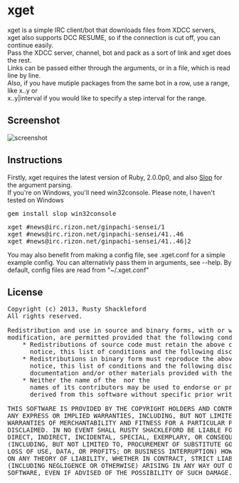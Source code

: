 # xget

xget is a simple IRC client/bot that downloads files from XDCC servers,<br/>
xget also supports DCC RESUME, so if the connection is cut off, you can continue easily.</br>
Pass the XDCC server, channel, bot and pack as a sort of link and xget does the rest.<br/>
Links can be passed either through the arguments, or in a file, which is read line by line.<br/>
Also, if you have mutiple packages from the same bot in a row, use a range, like x..y or<br/>
x..y|interval if you would like to specify a step interval for the range.<br/>

## Screenshot

![screenshot](https://github.com/takeiteasy/xget/raw/master/screen.png)

## Instructions

Firstly, xget requires the latest version of Ruby, 2.0.0p0, and also [Slop](https://github.com/leejarvis/slop) for<br/>
the argument parsing.<br/>
If you're on Windows, you'll need win32console. Please note, I haven't tested on Windows

<pre>
gem install slop win32console
</pre>

<pre>
xget #news@irc.rizon.net/ginpachi-sensei/1
xget #news@irc.rizon.net/ginpachi-sensei/41..46
xget #news@irc.rizon.net/ginpachi-sensei/41..46|2
</pre>

You may also benefit from making a config file, see .xget.conf for a simple<br/>
example config. You can alternativly pass them in arguments, see --help.
By default, config files are read from "~/.xget.conf"

## License

<pre>
Copyright (c) 2013, Rusty Shackleford
All rights reserved.

Redistribution and use in source and binary forms, with or without
modification, are permitted provided that the following conditions are met:
    * Redistributions of source code must retain the above copyright
      notice, this list of conditions and the following disclaimer.
    * Redistributions in binary form must reproduce the above copyright
      notice, this list of conditions and the following disclaimer in the
      documentation and/or other materials provided with the distribution.
    * Neither the name of the <organization> nor the
      names of its contributors may be used to endorse or promote products
      derived from this software without specific prior written permission.

THIS SOFTWARE IS PROVIDED BY THE COPYRIGHT HOLDERS AND CONTRIBUTORS "AS IS" AND
ANY EXPRESS OR IMPLIED WARRANTIES, INCLUDING, BUT NOT LIMITED TO, THE IMPLIED
WARRANTIES OF MERCHANTABILITY AND FITNESS FOR A PARTICULAR PURPOSE ARE
DISCLAIMED. IN NO EVENT SHALL RUSTY SHACKLEFORD BE LIABLE FOR ANY
DIRECT, INDIRECT, INCIDENTAL, SPECIAL, EXEMPLARY, OR CONSEQUENTIAL DAMAGES
(INCLUDING, BUT NOT LIMITED TO, PROCUREMENT OF SUBSTITUTE GOODS OR SERVICES;
LOSS OF USE, DATA, OR PROFITS; OR BUSINESS INTERRUPTION) HOWEVER CAUSED AND
ON ANY THEORY OF LIABILITY, WHETHER IN CONTRACT, STRICT LIABILITY, OR TORT
(INCLUDING NEGLIGENCE OR OTHERWISE) ARISING IN ANY WAY OUT OF THE USE OF THIS
SOFTWARE, EVEN IF ADVISED OF THE POSSIBILITY OF SUCH DAMAGE.
</pre>
